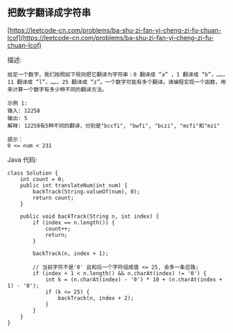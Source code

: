 ## 把数字翻译成字符串
[https://leetcode-cn.com/problems/ba-shu-zi-fan-yi-cheng-zi-fu-chuan-lcof](https://leetcode-cn.com/problems/ba-shu-zi-fan-yi-cheng-zi-fu-chuan-lcof)

描述:
```
给定一个数字，我们按照如下规则把它翻译为字符串：0 翻译成 “a” ，1 翻译成 “b”，……，11 翻译成 “l”，……，25 翻译成 “z”。一个数字可能有多个翻译。请编程实现一个函数，用来计算一个数字有多少种不同的翻译方法。

示例 1:
输入: 12258
输出: 5
解释: 12258有5种不同的翻译，分别是"bccfi", "bwfi", "bczi", "mcfi"和"mzi"
 
提示：
0 <= num < 231
```

Java 代码:
```
class Solution {
    int count = 0;
    public int translateNum(int num) {
        backTrack(String.valueOf(num), 0);
        return count;
    }

    public void backTrack(String n, int index) {
        if (index == n.length()) {
            count++;
            return;
        }
        
        backTrack(n, index + 1);
        
        // 当前字符不是'0' 且和后一个字符组成值 <= 25, 会多一条岔路;
        if (index + 1 < n.length() && n.charAt(index) != '0') {
            int k = (n.charAt(index) - '0') * 10 + (n.charAt(index + 1) - '0');
            if (k <= 25) {
                backTrack(n, index + 2);
            }
        }
    }
}
```
